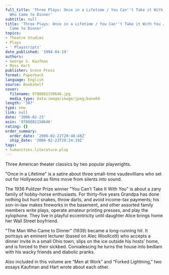 ```yaml
---
full_title: 'Three Plays: Once in a Lifetime / You Can''t Take it With You / The Man
  Who Came to Dinner'
subtitle: null
title: 'Three Plays: Once in a Lifetime / You Can''t Take it With You / The Man Who
  Came to Dinner'
topics:
- Theatre Studies
- Plays
- ' Playscripts'
date_published: '1994-04-19'
authors:
- George S. Kaufman
- Moss Hart
publisher: Grove Press
format: Paperback
language: English
source: Bookshelf
cover:
  filename: 9780802150646.jpg
  media_type: data:image/image/jpeg;base64
length: '307'
type: new
link: null
date: '2006-02-23'
asin: '9780802150646'
rating: {}
order_summary:
  order_date: '2006-02-22T20:48:48Z'
  ship_date: '2006-02-23T20:24:19Z'
tags:
- humanities.literature.play
---
```

Three American theater classics by two popular playwrights.

"Once in a Lifetime" is a satire about three small-time vaudevillians who set out for Hollywood as films move from silents into sound.

The 1936 Pulitzer Prize winner "You Can’t Take It With You" is about a zany family of hobby-horse enthusiasts. For thirty-five years Grandpa has done nothing but hunt snakes, throw darts, and avoid income-tax payments; his son-in-law makes fireworks in the basement, and other assorted family members write plays, operate amateur printing presses, and play the xylophone. They live in playful eccentricity until daughter Alice brings home her Wall Street boyfriend.

"The Man Who Came to Dinner" (1939) became a long-running hit. It portrays an eminent lecturer (based on Alec Woollcott) who accepts a dinner invite in a small Ohio town, slips on the ice outside his hosts’ home, and is forced to their sickbed. Convalescing he turns the house into bedlam with his wacky friends and diabolic pranks.

Also included in this volume are “Men at Work” and “Forked Lightning,” two essays Kaufman and Hart wrote about each other.
